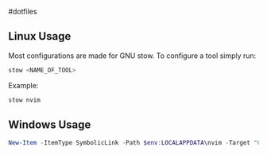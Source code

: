 #dotfiles

## Linux Usage

Most configurations are made for GNU stow. To configure a tool simply run:

```bash
stow <NAME_OF_TOOL>
```

Example:

```bash
stow nvim
```

## Windows Usage

```PowerShell
New-Item -ItemType SymbolicLink -Path $env:LOCALAPPDATA\nvim -Target "C:\Users\ereec\.dotfiles\nvim\.config\nvim\"
```
